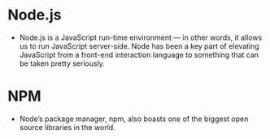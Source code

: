 # Node.js
* Node.js is a JavaScript run-time environment — in other words, it allows us to run JavaScript server-side. Node has been a key part of elevating JavaScript from a front-end interaction language to something that can be taken pretty seriously.

# NPM
* Node’s package manager, npm, also boasts one of the biggest open source libraries in the world.